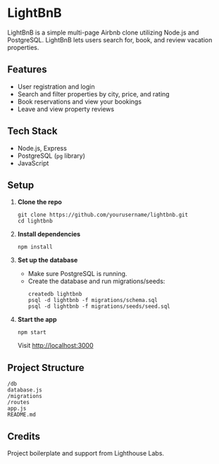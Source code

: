 # LightBnB

LightBnB is a simple multi-page Airbnb clone utilizing Node.js and PostgreSQL. LightBnB lets users search for, book, and review vacation properties.

## Features

- User registration and login
- Search and filter properties by city, price, and rating
- Book reservations and view your bookings
- Leave and view property reviews

## Tech Stack

- Node.js, Express
- PostgreSQL (`pg` library)
- JavaScript

## Setup

1. **Clone the repo**
    ```
    git clone https://github.com/yourusername/lightbnb.git
    cd lightbnb
    ```

2. **Install dependencies**
    ```
    npm install
    ```

3. **Set up the database**
    - Make sure PostgreSQL is running.
    - Create the database and run migrations/seeds:
      ```
      createdb lightbnb
      psql -d lightbnb -f migrations/schema.sql
      psql -d lightbnb -f migrations/seeds/seed.sql
      ```

4. **Start the app**
    ```
    npm start
    ```
    Visit [http://localhost:3000](http://localhost:3000)

## Project Structure
```
/db
database.js
/migrations
/routes
app.js
README.md
```

## Credits

Project boilerplate and support from Lighthouse Labs.
